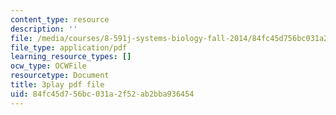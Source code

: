 ```yaml
---
content_type: resource
description: ''
file: /media/courses/8-591j-systems-biology-fall-2014/84fc45d756bc031a2f52ab2bba936454_3eIzIJ6QncY.pdf
file_type: application/pdf
learning_resource_types: []
ocw_type: OCWFile
resourcetype: Document
title: 3play pdf file
uid: 84fc45d7-56bc-031a-2f52-ab2bba936454
---
```

